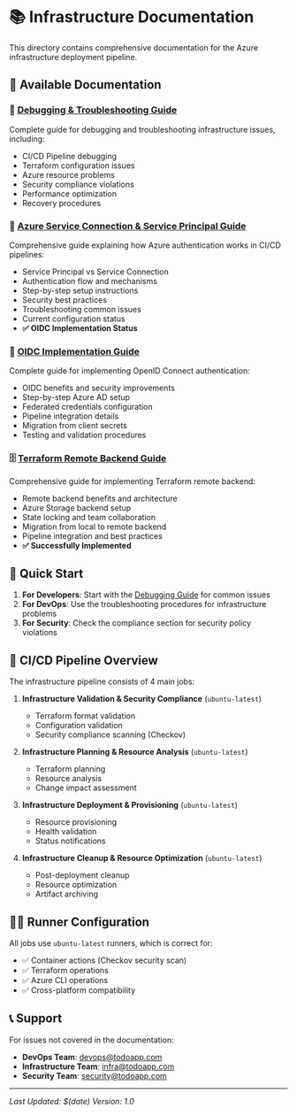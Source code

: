 # 📚 Infrastructure Documentation

This directory contains comprehensive documentation for the Azure infrastructure deployment pipeline.

## 📖 Available Documentation

### 🚀 [Debugging & Troubleshooting Guide](./DEBUGGING_TROUBLESHOOTING.md)
Complete guide for debugging and troubleshooting infrastructure issues, including:
- CI/CD Pipeline debugging
- Terraform configuration issues
- Azure resource problems
- Security compliance violations
- Performance optimization
- Recovery procedures

### 🔐 [Azure Service Connection & Service Principal Guide](./AZURE_SERVICE_CONNECTION_GUIDE.md)
Comprehensive guide explaining how Azure authentication works in CI/CD pipelines:
- Service Principal vs Service Connection
- Authentication flow and mechanisms
- Step-by-step setup instructions
- Security best practices
- Troubleshooting common issues
- Current configuration status
- **✅ OIDC Implementation Status**

### 🚀 [OIDC Implementation Guide](./OIDC_IMPLEMENTATION_GUIDE.md)
Complete guide for implementing OpenID Connect authentication:
- OIDC benefits and security improvements
- Step-by-step Azure AD setup
- Federated credentials configuration
- Pipeline integration details
- Migration from client secrets
- Testing and validation procedures

### 🗄️ [Terraform Remote Backend Guide](./TERRAFORM_REMOTE_BACKEND_GUIDE.md)
Comprehensive guide for implementing Terraform remote backend:
- Remote backend benefits and architecture
- Azure Storage backend setup
- State locking and team collaboration
- Migration from local to remote backend
- Pipeline integration and best practices
- **✅ Successfully Implemented**

## 🎯 Quick Start

1. **For Developers**: Start with the [Debugging Guide](./DEBUGGING_TROUBLESHOOTING.md) for common issues
2. **For DevOps**: Use the troubleshooting procedures for infrastructure problems
3. **For Security**: Check the compliance section for security policy violations

## 🔧 CI/CD Pipeline Overview

The infrastructure pipeline consists of 4 main jobs:

1. **Infrastructure Validation & Security Compliance** (`ubuntu-latest`)
   - Terraform format validation
   - Configuration validation
   - Security compliance scanning (Checkov)

2. **Infrastructure Planning & Resource Analysis** (`ubuntu-latest`)
   - Terraform planning
   - Resource analysis
   - Change impact assessment

3. **Infrastructure Deployment & Provisioning** (`ubuntu-latest`)
   - Resource provisioning
   - Health validation
   - Status notifications

4. **Infrastructure Cleanup & Resource Optimization** (`ubuntu-latest`)
   - Post-deployment cleanup
   - Resource optimization
   - Artifact archiving

## 🏃‍♂️ Runner Configuration

All jobs use `ubuntu-latest` runners, which is correct for:
- ✅ Container actions (Checkov security scan)
- ✅ Terraform operations
- ✅ Azure CLI operations
- ✅ Cross-platform compatibility

## 📞 Support

For issues not covered in the documentation:
- **DevOps Team**: devops@todoapp.com
- **Infrastructure Team**: infra@todoapp.com
- **Security Team**: security@todoapp.com

---

*Last Updated: $(date)*
*Version: 1.0*
